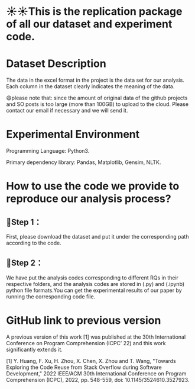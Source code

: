 # ☀☀This is the replication package of all our dataset and experiment code.

# Dataset Description

The data in the excel format in the project is the data set for our analysis. Each column in the dataset clearly indicates the meaning of the data.


😄please note that: since the amount of original data of the github projects and SO posts is too large (more than 100GB) to upload to the cloud. Please contact our email if necessary and we will send it.

# Experimental Environment
Programming Language: Python3.

Primary dependency library: Pandas, Matplotlib, Gensim, NLTK.


# How to use the code we provide to reproduce our analysis process?
## 🚀Step 1：
First, please download the dataset and put it under the corresponding path according to the code.
## 🚀Step 2：
We have put the analysis codes corresponding to different RQs in their respective folders, and the analysis codes are stored in (.py) and (.ipynb) python file formats.You can get the experimental results of our paper by running the corresponding code file.


# GitHub link to previous version
A previous version of this work [1] was published at the 30th International Conference on Program Comprehension (ICPC’ 22) and this work significantly extends it.  

[1] Y. Huang, F. Xu, H. Zhou, X. Chen, X. Zhou and T. Wang, "Towards Exploring the Code Reuse from Stack Overflow during Software Development," 2022 IEEE/ACM 30th International Conference on Program Comprehension (ICPC), 2022, pp. 548-559, doi: 10.1145/3524610.3527923.
